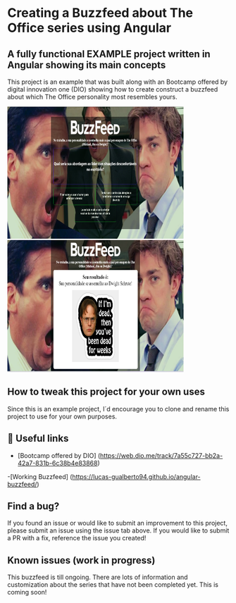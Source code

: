 
# Creating a Buzzfeed about The Office series using Angular

## A fully functional EXAMPLE project written in Angular showing its main concepts

This project is an example that was built along with an  Bootcamp offered by digital innovation one (DIO) showing how to create construct a buzzfeed about which The Office personality most resembles yours.

<img src="./assets/imgs/readme1.png" width="400" height="300" />      
<img src="./assets/imgs/readme2.png" width="400" height="300" />


## How to tweak this project for your own uses
Since this is an example project, I´d encourage you to clone and rename this project to use for your own purposes.

## 📖 Useful links
- [Bootcamp offered by DIO] (https://web.dio.me/track/7a55c727-bb2a-42a7-831b-6c38b4e83868)

-[Working Buzzfeed] (https://lucas-gualberto94.github.io/angular-buzzfeed/)

## Find a bug?
If you found an issue or would like to submit an improvement to this project, please submit an issue using the issue tab above. If you would like to submit a PR with a fix, reference the issue you created! 

## Known issues (work in progress)
This buzzfeed is till ongoing. There are lots of information and customization about the series that have not been completed yet. This is coming soon!
